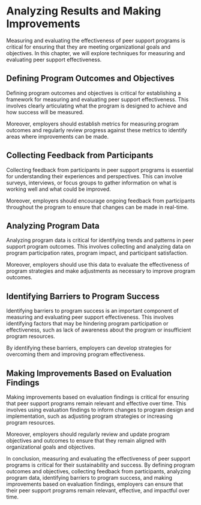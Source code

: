 # Analyzing Results and Making Improvements

Measuring and evaluating the effectiveness of peer support programs is critical for ensuring that they are meeting organizational goals and objectives. In this chapter, we will explore techniques for measuring and evaluating peer support effectiveness.

Defining Program Outcomes and Objectives
----------------------------------------

Defining program outcomes and objectives is critical for establishing a framework for measuring and evaluating peer support effectiveness. This involves clearly articulating what the program is designed to achieve and how success will be measured.

Moreover, employers should establish metrics for measuring program outcomes and regularly review progress against these metrics to identify areas where improvements can be made.

Collecting Feedback from Participants
-------------------------------------

Collecting feedback from participants in peer support programs is essential for understanding their experiences and perspectives. This can involve surveys, interviews, or focus groups to gather information on what is working well and what could be improved.

Moreover, employers should encourage ongoing feedback from participants throughout the program to ensure that changes can be made in real-time.

Analyzing Program Data
----------------------

Analyzing program data is critical for identifying trends and patterns in peer support program outcomes. This involves collecting and analyzing data on program participation rates, program impact, and participant satisfaction.

Moreover, employers should use this data to evaluate the effectiveness of program strategies and make adjustments as necessary to improve program outcomes.

Identifying Barriers to Program Success
---------------------------------------

Identifying barriers to program success is an important component of measuring and evaluating peer support effectiveness. This involves identifying factors that may be hindering program participation or effectiveness, such as lack of awareness about the program or insufficient program resources.

By identifying these barriers, employers can develop strategies for overcoming them and improving program effectiveness.

Making Improvements Based on Evaluation Findings
------------------------------------------------

Making improvements based on evaluation findings is critical for ensuring that peer support programs remain relevant and effective over time. This involves using evaluation findings to inform changes to program design and implementation, such as adjusting program strategies or increasing program resources.

Moreover, employers should regularly review and update program objectives and outcomes to ensure that they remain aligned with organizational goals and objectives.

In conclusion, measuring and evaluating the effectiveness of peer support programs is critical for their sustainability and success. By defining program outcomes and objectives, collecting feedback from participants, analyzing program data, identifying barriers to program success, and making improvements based on evaluation findings, employers can ensure that their peer support programs remain relevant, effective, and impactful over time.
